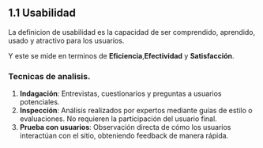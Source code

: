 ## 1.1 Usabilidad
La definicion de usabilidad es la capacidad de ser comprendido, aprendido, usado y atractivo para los usuarios.

Y este se mide en terminos de **Eficiencia**,**Efectividad** y **Satisfacción**.
### Tecnicas de analisis.
1. **Indagación**: Entrevistas, cuestionarios y preguntas a usuarios potenciales.
2. **Inspección**: Análisis realizados por expertos mediante guías de estilo o evaluaciones. No requieren la participación del usuario final.
3. **Prueba con usuarios**: Observación directa de cómo los usuarios interactúan con el sitio, obteniendo feedback de manera rápida.